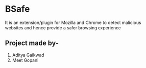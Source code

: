 # BSafe
It is an extension/plugin for Mozilla and Chrome to detect malicious websites and hence provide a safer browsing experience

## Project made by- ##
1. Aditya Gaikwad
2. Meet Gopani
